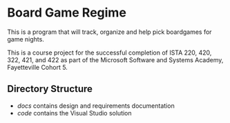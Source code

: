 # Board Game Regime

This is a program that will track, organize and help pick boardgames for game nights.

This is a course project for the successful completion of ISTA 220, 420, 322, 421, and 422 as part of the Microsoft Software and Systems Academy, Fayetteville Cohort 5.

## Directory Structure

 - *docs* contains design and requirements documentation
 - *code* contains the Visual Studio solution
